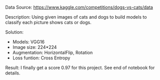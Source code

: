 Data Source: https://www.kaggle.com/competitions/dogs-vs-cats/data

Description: Using given images of cats and dogs to build models to classify each picture shows cats or dogs.

Solution:
- Models: VGG16
- Image size: 224*224
- Augmentation: HorizontalFlip, Rotation
- Loss funtion: Cross Entropy

Result: I finally get a score 0.97 for this project. See end of notebook for details.
